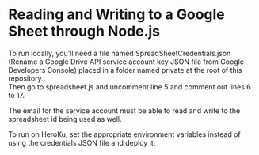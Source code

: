 # Reading and Writing to a Google Sheet through Node.js
To run locally, you'll need a file named SpreadSheetCredentials.json (Rename a Google Drive API service account key JSON file from Google Developers Console) placed in a folder named private at the root of this repository..<br/>
Then go to spreadsheet.js and uncomment line 5 and comment out lines 6 to 17.

The email for the service account must be able to read and write to the spreadsheet id being used as well.

To run on HeroKu, set the appropriate environment variables instead of using the credentials JSON file and deploy it.
